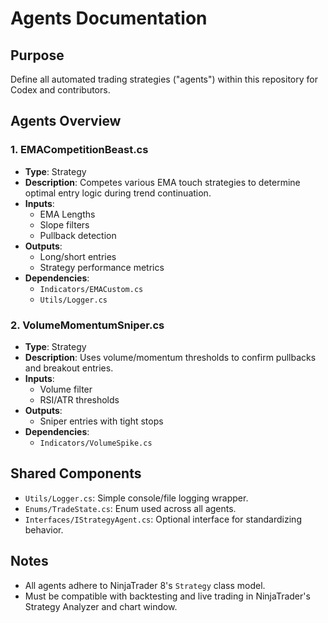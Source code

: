 # Agents Documentation

## Purpose
Define all automated trading strategies ("agents") within this repository for Codex and contributors.

## Agents Overview

### 1. EMACompetitionBeast.cs
- **Type**: Strategy
- **Description**: Competes various EMA touch strategies to determine optimal entry logic during trend continuation.
- **Inputs**: 
  - EMA Lengths
  - Slope filters
  - Pullback detection
- **Outputs**:
  - Long/short entries
  - Strategy performance metrics
- **Dependencies**:
  - `Indicators/EMACustom.cs`
  - `Utils/Logger.cs`

### 2. VolumeMomentumSniper.cs
- **Type**: Strategy
- **Description**: Uses volume/momentum thresholds to confirm pullbacks and breakout entries.
- **Inputs**: 
  - Volume filter
  - RSI/ATR thresholds
- **Outputs**:
  - Sniper entries with tight stops
- **Dependencies**:
  - `Indicators/VolumeSpike.cs`

## Shared Components
- `Utils/Logger.cs`: Simple console/file logging wrapper.
- `Enums/TradeState.cs`: Enum used across all agents.
- `Interfaces/IStrategyAgent.cs`: Optional interface for standardizing behavior.

## Notes
- All agents adhere to NinjaTrader 8's `Strategy` class model.
- Must be compatible with backtesting and live trading in NinjaTrader's Strategy Analyzer and chart window.

